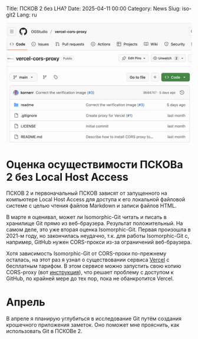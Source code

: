 Title: ПСКОВ 2 без LHA?
Date: 2025-04-11 00:00
Category: News
Slug: iso-git2
Lang: ru

![splash][splash]

# Оценка осуществимости ПСКОВа 2 без Local Host Access

ПСКОВ 2 и первоначальный ПСКОВ зависят от запущенного на компьютере
Local Host Access для доступа к его локальной файловой системе с целью
чтения файлов Markdown и записи файлов HTML.

В марте я оценивал, может ли Isomorphic-Git читать и писать в
хранилище Git прямо из веб-браузера. Результат положительный. На самом деле,
это уже вторая оценка Isomorphic-Git. Первая произошла в 2021-м году, но
закончилась неудачно, т.к. для работы Isomorphic-Git с, например, GitHub нужен
CORS-прокси из-за ограничений веб-браузера.

Хотя зависимость Isomorphic-Git от CORS-проки по-прежнему осталась, на этот
раз я узнал о существовании сервиса [Vercel][vercel] с бесплатным тарифом.
В этом сервисе можно запустить свою копию CORS-proxy (вот [инструкция][guide]),
что решает проблему с доступом к GitHub, по крайней мере до тех пор,
пока не обанкротится Vercel.

# Апрель

В апреле я планирую углубиться в исследование Git путём создания
крошечного приложения заметок. Оно поможет мне прояснить,
как использовать Git в ПСКОВе 2.

[guide]: https://github.com/OGStudio/vercel-cors-proxy
[splash]: ../../images/2025-04_vercel.jpg
[vercel]: https://vercel.com
